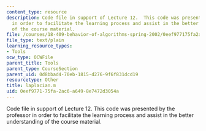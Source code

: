 ```yaml
---
content_type: resource
description: Code file in support of Lecture 12.  This code was presented by the professor
  in order to facilitate the learning process and assist in the better understanding
  of the course material.
file: /courses/18-409-behavior-of-algorithms-spring-2002/0eef977175fa2ac6a6498e7472d3054a_laplacian.m
file_type: text/plain
learning_resource_types:
- Tools
ocw_type: OCWFile
parent_title: Tools
parent_type: CourseSection
parent_uid: 0d8bbad4-70eb-1815-d276-9f6f831dcd19
resourcetype: Other
title: laplacian.m
uid: 0eef9771-75fa-2ac6-a649-8e7472d3054a
---
```

Code file in support of Lecture 12.  This code was presented by the professor in order to facilitate the learning process and assist in the better understanding of the course material.

